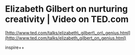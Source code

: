 <!--
id: 78677432
link: http://tumblr.atmos.org/post/78677432/elizabeth-gilbert-on-nurturing-creativity-video-on
slug: elizabeth-gilbert-on-nurturing-creativity-video-on
date: Sun Feb 15 2009 19:58:00 GMT-0800 (PST)
publish: 2009-02-015
tags: 
title: Elizabeth Gilbert on nurturing creativity | Video on TED.com
-->


Elizabeth Gilbert on nurturing creativity | Video on TED.com
============================================================

[http://www.ted.com/talks/elizabeth\_gilbert\_on\_genius.html](http://www.ted.com/talks/elizabeth_gilbert_on_genius.html)

inspire++

